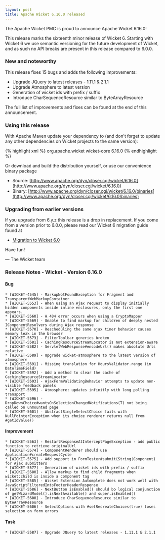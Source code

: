 ```yaml
---
layout: post
title: Apache Wicket 6.16.0 released
---
```


The Apache Wicket PMC is proud to announce Apache Wicket 6.16.0!

This release marks the sixteenth minor release of Wicket 6. Starting
with Wicket 6 we use semantic versioning for the future development of
Wicket, and as such no API breaks are present in this release compared
to 6.0.0.

### New and noteworthy

This release fixes 15 bugs and adds the following improvements:

 * Upgrade JQuery to latest releases - 1.11.1 & 2.1.1
 * Upgrade Atmosphere to latest version
 * Generation of wicket ids with prefix / suffix
 * Introduce CharSequenceResource similar to ByteArrayResource

The full list of improvements and fixes can be found at the end of this
announcement.

### Using this release

With Apache Maven update your dependency to (and don't forget to
update any other dependencies on Wicket projects to the same version):

{% highlight xml %}
<dependency>
 <groupId>org.apache.wicket</groupId>
 <artifactId>wicket-core</artifactId>
 <version>6.16.0</version>
</dependency>
{% endhighlight %}

Or download and build the distribution yourself, or use our
convenience binary package

* Source: [http://www.apache.org/dyn/closer.cgi/wicket/6.16.0](http://www.apache.org/dyn/closer.cgi/wicket/6.16.0)
* Binary: [http://www.apache.org/dyn/closer.cgi/wicket/6.16.0/binaries](http://www.apache.org/dyn/closer.cgi/wicket/6.16.0/binaries)

### Upgrading from earlier versions

If you upgrade from 6.y.z this release is a drop in replacement. If
you come from a version prior to 6.0.0, please read our Wicket 6
migration guide found at

* [Migration to Wicket 6.0](https://cwiki.apache.org/confluence/display/WICKET/Migration+to+Wicket+6.0)

Have fun!

— The Wicket team

### Release Notes - Wicket - Version 6.16.0

#### Bug
    * [WICKET-4545] - MarkupNotFoundException for Fragment and TransparentWebMarkupContainer
    * [WICKET-5553] - When using an Ajax request to display initially hidden components inside inline enclosures, only the first one appears.
    * [WICKET-5560] - A 404 error occurs when using a CryptoMapper
    * [WICKET-5569] - Unable to find markup for children of deeply nested IComponentResolvers during Ajax response
    * [WICKET-5570] - Rescheduling the same ajax timer behavior causes memory leak in the browser
    * [WICKET-5573] - FilterToolbar generics broken
    * [WICKET-5581] - CachingRes​ourceStrea​mLocator is not extension-​aware
    * [WICKET-5582] - ServletWebResponse#encodeUrl() makes absolute Urls relative
    * [WICKET-5589] - Upgrade wicket-atmosphere to the latest version of atmosphere
    * [WICKET-5591] - Missing translation for HoursValidator.range (in DateTimeField)
    * [WICKET-5592] - Add a method to clear the cache of CachingResourceStreamLocator
    * [WICKET-5593] - AjaxFormValidatingBehavior attempts to update non-visible feedback panels
    * [WICKET-5595] - Atmosphere: updates infinitly with long polling transport
    * [WICKET-5596] - DropDownChoice#wantsOnSelectionChangedNotifications(T) not being called on unmounted page
    * [WICKET-5601] - AbstractSingleSelectChoice fails with NullPointerException when its choice renderer returns null from #getIdValue() 

#### Improvement
    * [WICKET-5563] - RestartResponseAtInterceptPageException - add public function to retrieve originalUrl
    * [WICKET-5574] - ComponentRenderer should use Application#createRequestCycle
    * [WICKET-5575] - Add support in FormTester#submit(String|Component) for Ajax submitters
    * [WICKET-5577] - Generation of wicket ids with prefix / suffix
    * [WICKET-5580] - Allow markup to find child fragments when wicket:child is inside a component tag
    * [WICKET-5585] - Wicket Extension Automplete does not work well with JavaScriptFilteredIntoFooterHeaderResponse
    * [WICKET-5586] - NextButton isEnabled() should bo logical conjunction of getWizardModel().isNextAvailable() and super.isEnabled()
    * [WICKET-5600] - Introduce CharSequenceResource similar to ByteArrayResource
    * [WICKET-5606] - SelectOptions with #setRecreateChoices(true) loses selection on form errors

#### Task
    * [WICKET-5587] - Upgrade JQuery to latest releases - 1.11.1 & 2.1.1



